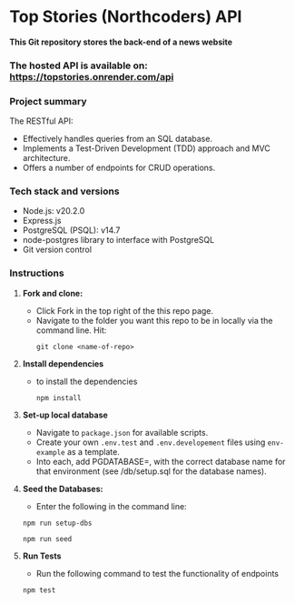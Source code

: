 # Top Stories (Northcoders) API 

**This Git repository stores the back-end of a news website**

### The hosted API is available on: https://topstories.onrender.com/api

### Project summary

The RESTful API:

- Effectively handles queries from an SQL database.
- Implements a Test-Driven Development (TDD) approach and MVC architecture.
- Offers a number of endpoints for CRUD operations.

### Tech stack and versions

- Node.js: v20.2.0
- Express.js
- PostgreSQL (PSQL): v14.7
- node-postgres library to interface with PostgreSQL
- Git version control

### Instructions

1. **Fork and clone:**
    - Click Fork in the top right of the this repo page.
    - Navigate to the folder you want this repo to be in locally via the command line. Hit:
      ```
      git clone <name-of-repo>
      ```

2. **Install dependencies**
    -  to install the dependencies 
        ```
        npm install
        ```

3. **Set-up local database**
     - Navigate to `package.json` for available scripts.
    - Create your own `.env.test` and `.env.developement` files using `env-example` as a template. 
   - Into each, add PGDATABASE=, with the correct database name for that environment (see /db/setup.sql for the database names).

4. **Seed the Databases:** 

    - Enter the following in the command line:
    ```
    npm run setup-dbs
    ```
    ```
    npm run seed
    ```

5. **Run Tests**

    - Run the following command to test the functionality of endpoints
    ```
    npm test
    ```


